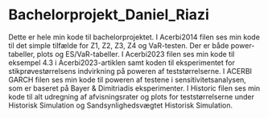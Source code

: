 # Bachelorprojekt_Daniel_Riazi

Dette er hele min kode til bachelorprojektet. I Acerbi2014 filen ses min kode til det simple tilfælde for Z1, Z2, Z3, Z4 og VaR-testen. Der er både power-tabeller, plots og ES/VaR-tabeller. I Acerbi2023 filen ses min kode til eksempel 4.3 i Acerbi2023-artiklen samt koden til eksperimentet for stikprøvestørrelsens indvirkning på poweren af teststørrelserne. I ACERBI GARCH filen ses min kode til poweren af testene i sensitivitetsanalysen, som er baseret på Bayer & Dimitriadis eksperimenter. I Historic filen ses min kode til alt udregning af afvisningsrater og plots for teststørrelserne under Historisk Simulation og Sandsynlighedsvægtet Historisk Simulation. 

